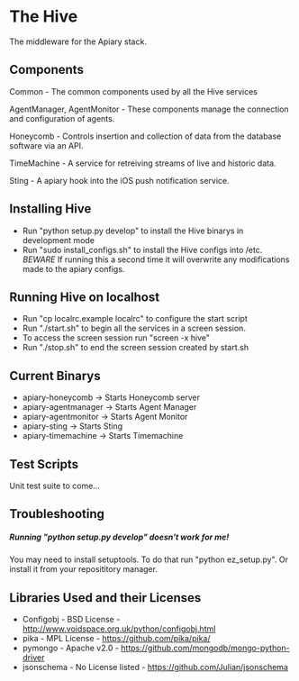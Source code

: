 The Hive
========

The middleware for the Apiary stack.

Components
----------

Common - The common components used by all the Hive services

AgentManager, AgentMonitor - These components manage the connection and configuration of agents. 

Honeycomb - Controls insertion and collection of data from the database software via an API.

TimeMachine - A service for retreiving streams of live and historic data.

Sting - A apiary hook into the iOS push notification service.

Installing Hive
---------------

* Run "python setup.py develop" to install the Hive binarys in development mode 
* Run "sudo install\_configs.sh" to install the Hive configs into /etc. *BEWARE* If running this a second time it will overwrite any modifications made to the apiary configs.

Running Hive on localhost
-------------------------

* Run "cp localrc.example localrc" to configure the start script
* Run "./start.sh" to begin all the services in a screen session.
* To access the screen session run "screen -x hive"
* Run "./stop.sh" to end the screen session created by start.sh

Current Binarys
---------------

* apiary-honeycomb    -> Starts Honeycomb server
* apiary-agentmanager -> Starts Agent Manager
* apiary-agentmonitor -> Starts Agent Monitor
* apiary-sting        -> Starts Sting 
* apiary-timemachine  -> Starts Timemachine 

Test Scripts
------------

Unit test suite to come...

Troubleshooting
---------------

##### Running "python setup.py develop" doesn't work for me!
You may need to install setuptools. To do that run "python ez\_setup.py". Or install it from your reposititory manager.

Libraries Used and their Licenses 
--------------

* Configobj - BSD License - http://www.voidspace.org.uk/python/configobj.html
* pika - MPL License - https://github.com/pika/pika/
* pymongo - Apache v2.0 - https://github.com/mongodb/mongo-python-driver 
* jsonschema - No License listed - https://github.com/Julian/jsonschema
